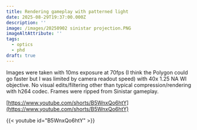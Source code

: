 ```yaml
---
title: Rendering gameplay with patterned light
date: 2025-08-29T19:37:00.000Z
description: ''
image: /images/20250902 sinistar projection.PNG
imageAltAttribute: ''
tags:
  - optics
  - phd
draft: true
---
```

Images were taken with 10ms exposure at 70fps (I think the Polygon could go faster but I was limited by camera readout speed) with 40x 1.25 NA WI objective. No visual edits/filtering other than typical compression/rendering with h264 codec. Frames were ripped from Sinistar gameplay.

[https://www.youtube.com/shorts/B5WnxQo6htY](https://www.youtube.com/shorts/B5WnxQo6htY)

{{\< youtube id="B5WnxQo6htY" >}}
